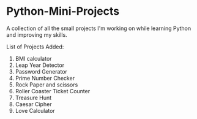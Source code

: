 # Python-Mini-Projects

A collection of all the small projects I'm working on while learning Python and improving my skills.

List of Projects Added:
1. BMI calculator
2. Leap Year Detector
3. Password Generator
4. Prime Number Checker
5. Rock Paper and scissors
6. Roller Coaster Ticket Counter 
7. Treasure Hunt
8. Caesar Cipher
9. Love Calculator

